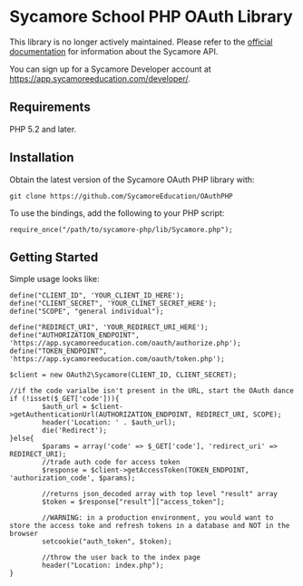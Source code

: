 # Sycamore School PHP OAuth Library

This library is no longer actively maintained. Please refer to the [official documentation](https://github.com/SycamoreEducation/SycamoreSchoolAPI) for information about the Sycamore API.

You can sign up for a Sycamore Developer account at https://app.sycamoreeducation.com/developer/.

## Requirements

PHP 5.2 and later.

## Installation

Obtain the latest version of the Sycamore OAuth PHP library with:

    git clone https://github.com/SycamoreEducation/OAuthPHP

To use the bindings, add the following to your PHP script:

    require_once("/path/to/sycamore-php/lib/Sycamore.php");

## Getting Started

Simple usage looks like:

    define("CLIENT_ID", 'YOUR_CLIENT_ID_HERE');
    define("CLIENT_SECRET", 'YOUR_CLINET_SECRET_HERE');
    define("SCOPE", "general individual");

    define("REDIRECT_URI", 'YOUR_REDIRECT_URI_HERE');
    define("AUTHORIZATION_ENDPOINT", 'https://app.sycamoreeducation.com/oauth/authorize.php');
    define("TOKEN_ENDPOINT", 'https://app.sycamoreeducation.com/oauth/token.php');

    $client = new OAuth2\Sycamore(CLIENT_ID, CLIENT_SECRET);

    //if the code varialbe isn't present in the URL, start the OAuth dance
    if (!isset($_GET['code'])){
            $auth_url = $client->getAuthenticationUrl(AUTHORIZATION_ENDPOINT, REDIRECT_URI, SCOPE);
            header('Location: ' . $auth_url);
            die('Redirect');
    }else{
            $params = array('code' => $_GET['code'], 'redirect_uri' => REDIRECT_URI);
            //trade auth code for access token
            $response = $client->getAccessToken(TOKEN_ENDPOINT, 'authorization_code', $params);

            //returns json_decoded array with top level "result" array
            $token = $response["result"]["access_token"];

            //WARNING: in a production environment, you would want to store the access toke and refresh tokens in a database and NOT in the browser
            setcookie("auth_token", $token);

            //throw the user back to the index page
            header("Location: index.php");
    }
